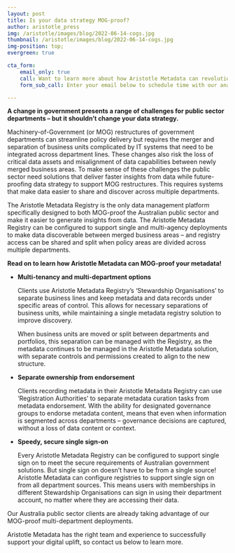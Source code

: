 ```yaml
---
layout: post
title: Is your data strategy MOG-proof?
author: aristotle_press
img: /aristotle/images/blog/2022-06-14-cogs.jpg
thumbnail: /aristotle/images/blog/2022-06-14-cogs.jpg
img-position: top;
evergreen: true

cta_form:
    email_only: true
    call: Want to learn more about how Aristotle Metadata can revolutionise your Data Governance?
    form_sub_call: Enter your email below to schedule time with our analysts and we can discuss how Aristotle Metadata can 'MOG-proof' your metadata.

---
```



**A change in government presents a range of challenges for public sector departments – but it shouldn’t change your data strategy.**

Machinery-of-Government (or MOG) restructures of government departments can streamline policy delivery but requires the merger and separation of business units complicated by IT systems that need to be integrated across department lines. These changes also risk the loss of critical data assets and misalignment of data capabilities between newly merged business areas.
To make sense of these challenges the public sector need solutions that deliver faster insights from data while future-proofing data strategy to support MOG restructures. This requires systems that make data easier to share and discover across multiple departments.

The Aristotle Metadata Registry is the only data management platform specifically designed to both MOG-proof the Australian public sector and make it easier to generate insights from data. The Aristotle Metadata Registry can be configured to support single and multi-agency deployments to make data discoverable between merged business areas – and registry access can be shared and split when policy areas are divided across multiple departments.

**Read on to learn how Aristotle Metadata can MOG-proof your metadata!**

* **Multi-tenancy and multi-department options**

  Clients use Aristotle Metadata Registry’s ‘Stewardship Organisations’ to separate business lines and keep metadata and data records under specific areas of control. This allows for necessary separations of business units, while maintaining a single metadata registry solution to improve discovery.

  When business units are moved or split between departments and portfolios, this separation can be managed with the Registry, as the metadata continues to be managed in the Aristotle Metadata solution, with separate controls and permissions created to align to the new structure.
* **Separate ownership from endorsement**

  Clients recording metadata in their Aristotle Metadata Registry can use ‘Registration Authorities’ to separate metadata curation tasks from metadata endorsement. With the ability for designated governance groups to endorse metadata content, means that even when information is segmented across departments – governance decisions are captured, without a loss of data content or context.
* **Speedy, secure single sign-on**

  Every Aristotle Metadata Registry can be configured to support single sign on to meet the secure requirements of Australian government solutions. But single sign on doesn’t have to be from a single source! Aristotle Metadata can configure registries to support single sign on from all department sources. This means users with memberships in different Stewardship Organisations can sign in using their department account, no matter where they are accessing their data.

Our Australia public sector clients are already taking advantage of our MOG-proof multi-department deployments.

Aristotle Metadata has the right team and experience to successfully support your digital uplift, so contact us below to learn more.
